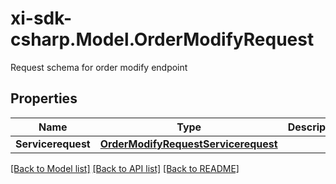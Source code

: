 # xi-sdk-csharp.Model.OrderModifyRequest
Request schema for order modify endpoint

## Properties

Name | Type | Description | Notes
------------ | ------------- | ------------- | -------------
**Servicerequest** | [**OrderModifyRequestServicerequest**](OrderModifyRequestServicerequest.md) |  | [optional] 

[[Back to Model list]](../README.md#documentation-for-models) [[Back to API list]](../README.md#documentation-for-api-endpoints) [[Back to README]](../README.md)

